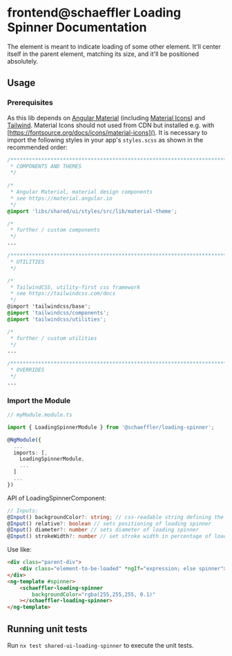 # frontend@schaeffler Loading Spinner Documentation

The element is meant to indicate loading of some other element. It'll center itself in the parent element, matching its size, and it'll be positioned absolutely.  

## Usage

### Prerequisites

As this lib depends on [Angular Material](https://material.angular.io) (including [Material Icons](https://fonts.google.com/icons)) and [Tailwind](https://tailwindcss.com/docs). Material Icons should not used from CDN but installed e.g. with [https://fontsource.org/docs/icons/material-icons](). It is necessary to import the following styles in your app's `styles.scss` as shown in the recommended order:

``` scss
/***************************************************************************************************
 * COMPONENTS AND THEMES
 */
 
/*
 * Angular Material, material design components
 * see https://material.angular.io
 */
@import 'libs/shared/ui/styles/src/lib/material-theme';

/*
 * further / custom components
 */
...

/***************************************************************************************************
 * UTILITIES
 */

/*
 * TailwindCSS, utility-first css framework
 * see https://tailwindcss.com/docs
 */
@import 'tailwindcss/base';
@import 'tailwindcss/components';
@import 'tailwindcss/utilities';

/*
 * further / custom utilities
 */
...

/***************************************************************************************************
 * OVERRIDES
 */ 
...
```

### Import the Module

```typescript
// myModule.module.ts

import { LoadingSpinnerModule } from '@schaeffler/loading-spinner';

@NgModule({
  ...
  imports: [,
    LoadingSpinnerModule,
    ...
  ]
  ...
})
```

API of LoadingSpinnerComponent:

```typescript
// Inputs:
@Input() backgroundColor?: string; // css-readable string defining the color of spinner's background, in case you want to obscure whatever's meant to be displayed behind it.
@Input() relative?: boolean // sets positioning of loading spinner
@Input() diameter?: number // sets diameter of loading spinner
@Input() strokeWidth?: number // set stroke width in percentage of loading spinner
```

Use like:

```html
<div class="parent-div">
    <div class="element-to-be-loaded" *ngIf="expression; else spinner"></div>
</div>
<ng-template #spinner>
    <schaeffler-loading-spinner
        backgroundColor="rgba(255,255,255, 0.1)"
    ></schaeffler-loading-spinner>
</ng-template>
```

## Running unit tests

Run `nx test shared-ui-loading-spinner` to execute the unit tests.

